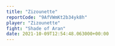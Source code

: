 ```yaml
---
title: "Zizounette"
reportCode: "9AfVWmKt2b34yk8h"
player: "Zizounette"
fight: "Shade of Aran"
date: 2021-10-09T12:54:48.063000+00:00
---
```

